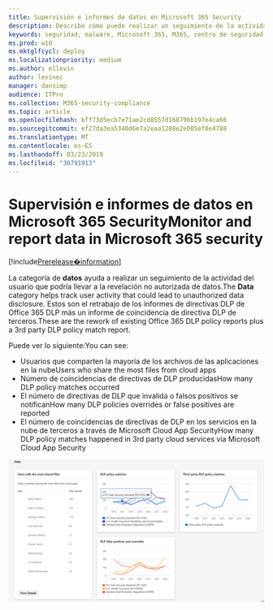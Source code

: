 ```yaml
---
title: Supervisión e informes de datos en Microsoft 365 Security
description: Describe cómo puede realizar un seguimiento de la actividad del usuario que podría llevar a la revelación de datos no autorizados.
keywords: seguridad, malware, Microsoft 365, M365, centro de seguridad, monitor, informe, datos
ms.prod: w10
ms.mktglfcycl: deploy
ms.localizationpriority: medium
ms.author: ellevin
author: levinec
manager: dansimp
audience: ITPro
ms.collection: M365-security-compliance
ms.topic: article
ms.openlocfilehash: bff73d5ecb7e71ae2cd8557d16879bb197e4ca66
ms.sourcegitcommit: ef27da3ea5340d6e7a2eaa1288e2e005ef8e4788
ms.translationtype: MT
ms.contentlocale: es-ES
ms.lasthandoff: 03/23/2019
ms.locfileid: "30791913"
---
```

# <a name="monitor-and-report-data-in-microsoft-365-security"></a><span data-ttu-id="c25ab-104">Supervisión e informes de datos en Microsoft 365 Security</span><span class="sxs-lookup"><span data-stu-id="c25ab-104">Monitor and report data in Microsoft 365 security</span></span>

[!include[Prerelease�information](prerelease.md)]

<span data-ttu-id="c25ab-105">La categoría de **datos** ayuda a realizar un seguimiento de la actividad del usuario que podría llevar a la revelación no autorizada de datos.</span><span class="sxs-lookup"><span data-stu-id="c25ab-105">The **Data** category helps track user activity that could lead to unauthorized data disclosure.</span></span> <span data-ttu-id="c25ab-106">Estos son el retrabajo de los informes de directivas DLP de Office 365 DLP más un informe de coincidencia de directiva DLP de terceros.</span><span class="sxs-lookup"><span data-stu-id="c25ab-106">These are the rework of existing Office 365 DLP policy reports plus a 3rd party DLP policy match report.</span></span>

<span data-ttu-id="c25ab-107">Puede ver lo siguiente:</span><span class="sxs-lookup"><span data-stu-id="c25ab-107">You can see:</span></span>

* <span data-ttu-id="c25ab-108">Usuarios que comparten la mayoría de los archivos de las aplicaciones en la nube</span><span class="sxs-lookup"><span data-stu-id="c25ab-108">Users who share the most files from cloud apps</span></span>
* <span data-ttu-id="c25ab-109">Número de coincidencias de directivas de DLP producidas</span><span class="sxs-lookup"><span data-stu-id="c25ab-109">How many DLP policy matches occurred</span></span>
* <span data-ttu-id="c25ab-110">El número de directivas de DLP que invalida o falsos positivos se notifican</span><span class="sxs-lookup"><span data-stu-id="c25ab-110">How many DLP policies overrides or false positives are reported</span></span>
* <span data-ttu-id="c25ab-111">El número de coincidencias de directivas de DLP en los servicios en la nube de terceros a través de Microsoft Cloud App Security</span><span class="sxs-lookup"><span data-stu-id="c25ab-111">How many DLP policy matches happened in 3rd party cloud services via Microsoft Cloud App Security</span></span>

![Categoría de datos de la página de informes de & de supervisión](./media/security-docs/data.png)